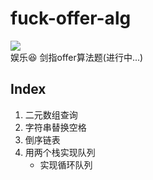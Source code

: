 # fuck-offer-alg
![](https://img.shields.io/badge/czdpzc-alg-orange.svg)  
娱乐:satisfied: 剑指offer算法题(进行中...)  

## Index  
1. 二元数组查询  
2. 字符串替换空格  
3. 倒序链表  
4. 用两个栈实现队列  
   - 实现循环队列
